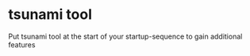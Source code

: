 # tsunami tool
Put tsunami tool at the start of your startup-sequence to gain additional features


